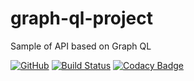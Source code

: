 # graph-ql-project
Sample of API based on Graph QL

[![GitHub](https://img.shields.io/github/license/mashape/apistatus.svg)](https://github.com/BurhanH/graph-ql-project/blob/master/LICENSE)
[![Build Status](https://travis-ci.org/BurhanH/graph-ql-project.svg?branch=master)](https://travis-ci.org/BurhanH/graph-ql-project)
[![Codacy Badge](https://api.codacy.com/project/badge/Grade/ef20645e39cd4457bf5df8ef48280bb9)](https://www.codacy.com/app/BurhanH/graph-ql-project?utm_source=github.com&amp;utm_medium=referral&amp;utm_content=BurhanH/graph-ql-project&amp;utm_campaign=Badge_Grade)
